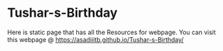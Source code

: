 # Tushar-s-Birthday
Here is static page that has all the Resources for webpage. 
You can visit this webpage @ https://asadiiitb.github.io/Tushar-s-Birthday/
